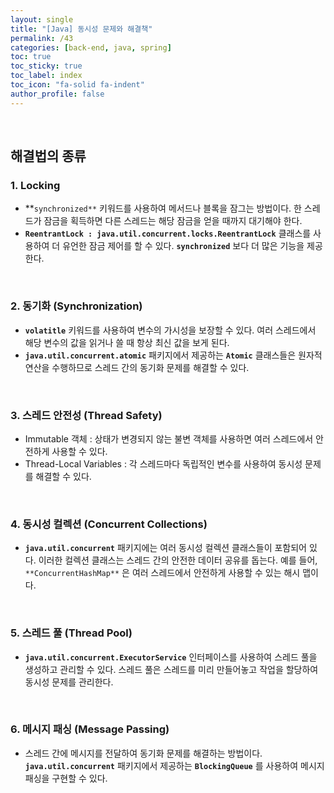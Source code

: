 ```yaml
---
layout: single
title: "[Java] 동시성 문제와 해결책"
permalink: /43
categories: [back-end, java, spring]
toc: true
toc_sticky: true
toc_label: index
toc_icon: "fa-solid fa-indent"
author_profile: false
---
```


<br>

## 해결법의 종류

### 1. Locking

- **`synchronized**` 키워드를 사용하여 메서드나 블록을 잠그는 방법이다.
한 스레드가 잠금을 획득하면 다른 스레드는 해당 잠금을 얻을 때까지 대기해야 한다.
- **`ReentrantLock : java.util.concurrent.locks.ReentrantLock`** 클래스를 사용하여 더 유언한 잠금 제어를 할 수 있다.  **`synchronized`** 보다 더 많은 기능을 제공한다.

<br>

### 2. 동기화 (Synchronization)

- **`volatitle`** 키워드를 사용하여 변수의 가시성을 보장할 수 있다.
여러 스레드에서 해당 변수의 값을 읽거나 쓸 때 항상 최신 값을 보게 된다.
- **`java.util.concurrent.atomic`** 패키지에서 제공하는 **`Atomic`** 클래스들은 원자적 연산을 수행하므로 스레드 간의 동기화 문제를 해결할 수 있다.

<br>

### 3. 스레드 안전성 (Thread Safety)

- Immutable 객체 : 상태가 변경되지 않는 불변 객체를 사용하면 여러 스레드에서 안전하게 사용할 수 있다.
- Thread-Local Variables : 각 스레드마다 독립적인 변수를 사용하여 동시성 문제를 해결할 수 있다.

<br>

### 4. 동시성 컬렉션 (Concurrent Collections)

- **`java.util.concurrent`** 패키지에는 여러 동시성 컬렉션 클래스들이 포함되어 있다.
이러한 컬렉션 클래스는 스레드 간의 안전한 데이터 공유를 돕는다.
예를 들어, `**ConcurrentHashMap**` 은 여러 스레드에서 안전하게 사용할 수 있는 해시 맵이다.

<br>

### 5. 스레드 풀 (Thread Pool)

- **`java.util.concurrent.ExecutorService`** 인터페이스를 사용하여 스레드 풀을 생성하고 관리할 수 있다.
스레드 풀은 스레드를 미리 만들어놓고 작업을 할당하여 동시성 문제를 관리한다.

<br>

### 6. 메시지 패싱 (Message Passing)

- 스레드 간에 메시지를 전달하여 동기화 문제를 해결하는 방법이다.
**`java.util.concurrent`** 패키지에서 제공하는 **`BlockingQueue`** 를 사용하여 메시지 패싱을 구현할 수 있다.